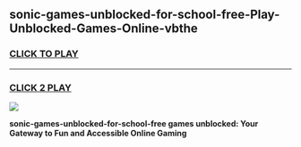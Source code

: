 
## sonic-games-unblocked-for-school-free-Play-Unblocked-Games-Online-vbthe
<h3>
<a href="https://premium76.site?title=sonic-games-unblocked-for-school-free&ref=25A">CLICK TO PLAY</a></h3>
<hr>

<h3>
<a href="https://premium76.site?title=sonic-games-unblocked-for-school-free&ref=25A">CLICK 2 PLAY</a>
  
</h3>

<a href="https://premium76.site?title=sonic-games-unblocked-for-school-free&ref=25A"><img src="https://clearcache.store/games.png"></a>


**sonic-games-unblocked-for-school-free games unblocked: Your Gateway to Fun and Accessible Online Gaming**

